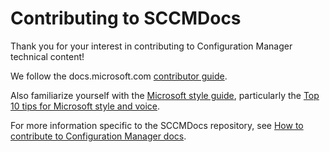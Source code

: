# Contributing to SCCMDocs

Thank you for your interest in contributing to Configuration Manager technical content!

We follow the docs.microsoft.com [contributor guide](https://docs.microsoft.com/contribute/).

Also familiarize yourself with the [Microsoft style guide](https://aka.ms/MicrosoftStyle), particularly the [Top 10 tips for Microsoft style and voice](https://docs.microsoft.com/style-guide/top-10-tips-style-voice).

For more information specific to the SCCMDocs repository, see [How to contribute to Configuration Manager docs](https://docs.microsoft.com/sccm/core/understand/use-docs#bkmk_contribute).


